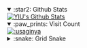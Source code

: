 <details open>
  <summary>:star2: Github Stats</summary>
  <a href="https://github.com/anuraghazra/github-readme-stats" target="_blank">
    <img alt="YIU's Github Stats" src="https://github-readme-stats-usaginya.vercel.app/api?username=usaginya&show_icons=true&hide_border=true&hide=contribs&theme=dracula" />
  </a>
</details>

<details open>
  <summary>:paw_prints: Visit Count</summary>
  <a href="https://count.getloli.com/" target="_blank">
    <img alt=":usaginya" src="https://count.getloli.com/get/@:usaginya?theme=rule34" />
  </a>
</details>

<details>
  <summary>:snake: Grid Snake</summary>
  <picture>
    <source media="(prefers-color-scheme: dark)" srcset="https://cdn.jsdelivr.net/gh/usaginya/usaginya@output/github-contribution-grid-snake-dark.svg">
    <source media="(prefers-color-scheme: light)" srcset="https://cdn.jsdelivr.net/gh/usaginya/usaginya@output/github-contribution-grid-snake.svg">
    <img alt=":snake" src="https://cdn.jsdelivr.net/gh/usaginya/usaginya@output/github-contribution-grid-snake.svg" />
  </picture>
</details>
